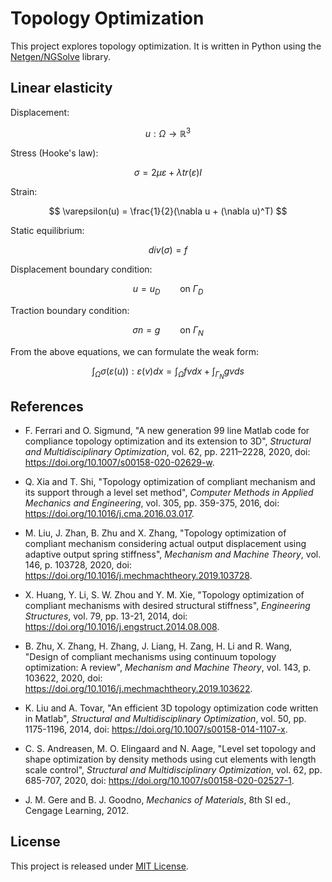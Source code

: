 # Topology Optimization

This project explores topology optimization. It is written in Python using the [Netgen/NGSolve](https://ngsolve.org/) library.

## Linear elasticity

Displacement:

$$ u : \Omega \rightarrow \mathbb{R}^3 $$

Stress (Hooke's law):

$$ \sigma = 2 \mu \varepsilon + \lambda tr(\varepsilon) I $$

Strain:

$$ \varepsilon(u) = \frac{1}{2}(\nabla u + (\nabla u)^T) $$

Static equilibrium:

$$ div(\sigma) = f $$

Displacement boundary condition:

$$ u = u_D \qquad \text{on } \Gamma_D $$

Traction boundary condition:

$$ \sigma n = g \qquad \text{on } \Gamma_N $$

From the above equations, we can formulate the weak form:

$$ \int_\Omega \sigma(\varepsilon(u)) : \varepsilon(v) dx = \int_\Omega f v dx + \int_{\Gamma_N} g v ds $$

## References

- F. Ferrari and O. Sigmund, "A new generation 99 line Matlab code for
  compliance topology optimization and its extension to 3D", _Structural and
  Multidisciplinary Optimization_, vol. 62, pp. 2211–2228, 2020,
  doi: https://doi.org/10.1007/s00158-020-02629-w.

- Q. Xia and T. Shi, "Topology optimization of compliant mechanism and its
  support through a level set method", _Computer Methods in Applied Mechanics
  and Engineering_, vol. 305, pp. 359-375, 2016,
  doi: https://doi.org/10.1016/j.cma.2016.03.017.

- M. Liu, J. Zhan, B. Zhu and X. Zhang, "Topology optimization of compliant
  mechanism considering actual output displacement using adaptive output spring
  stiffness", _Mechanism and Machine Theory_, vol. 146, p. 103728, 2020,
  doi: https://doi.org/10.1016/j.mechmachtheory.2019.103728.

- X. Huang, Y. Li, S. W. Zhou and Y. M. Xie, "Topology optimization of compliant
  mechanisms with desired structural stiffness", _Engineering Structures_, vol.
  79, pp. 13-21, 2014, doi: https://doi.org/10.1016/j.engstruct.2014.08.008.

- B. Zhu, X. Zhang, H. Zhang, J. Liang, H. Zang, H. Li and R. Wang, "Design of
  compliant mechanisms using continuum topology optimization: A review",
  _Mechanism and Machine Theory_, vol. 143, p. 103622, 2020,
  doi: https://doi.org/10.1016/j.mechmachtheory.2019.103622.

- K. Liu and A. Tovar, "An efficient 3D topology optimization code written in
  Matlab", _Structural and Multidisciplinary Optimization_, vol. 50, pp.
  1175-1196, 2014, doi: https://doi.org/10.1007/s00158-014-1107-x.

- C. S. Andreasen, M. O. Elingaard and N. Aage, "Level set topology and shape
  optimization by density methods using cut elements with length scale control",
  _Structural and Multidisciplinary Optimization_, vol. 62, pp. 685-707, 2020,
  doi: https://doi.org/10.1007/s00158-020-02527-1.

- J. M. Gere and B. J. Goodno, _Mechanics of Materials_, 8th SI ed.,
  Cengage Learning, 2012.

## License

This project is released under [MIT License](LICENSE).
